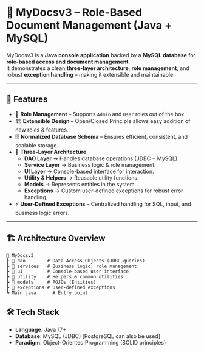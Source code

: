 # 📂 MyDocsv3 – Role-Based Document Management (Java + MySQL)

MyDocsv3 is a **Java console application** backed by a **MySQL database** for **role-based access and document management**.  
It demonstrates a clean **three-layer architecture**, **role management**, and robust **exception handling** – making it extensible and maintainable.

---

## 🚀 Features
- 🔑 **Role Management** – Supports `Admin` and `User` roles out of the box.  
- 🏗️ **Extensible Design** – Open/Closed Principle allows easy addition of new roles & features.  
- 🗄️ **Normalized Database Schema** – Ensures efficient, consistent, and scalable storage.  
- 🎯 **Three-Layer Architecture**  
  - **DAO Layer** → Handles database operations (JDBC + MySQL).  
  - **Service Layer** → Business logic & role management.  
  - **UI Layer** → Console-based interface for interaction.  
  - **Utility & Helpers** → Reusable utility functions.  
  - **Models** → Represents entities in the system.  
  - **Exceptions** → Custom user-defined exceptions for robust error handling.  
- ⚡ **User-Defined Exceptions** – Centralized handling for SQL, input, and business logic errors.  

---

## 🏗️ Architecture Overview
```plaintext
📂 MyDocsv3
┣ 📂 dao        # Data Access Objects (JDBC queries)
┣ 📂 services   # Business logic, role management
┣ 📂 ui         # Console-based user interface
┣ 📂 utility    # Helpers & common utilities
┣ 📂 models     # POJOs (Entities)
┣ 📂 exceptions # User-defined exceptions
┗ Main.java      # Entry point
```

## 🛠️ Tech Stack
- **Language**: Java 17+  
- **Database**: MySQL (JDBC)  [PostgreSQL can also be used] 
- **Paradigm**: Object-Oriented Programming (SOLID principles)  
